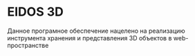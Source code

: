 # EIDOS 3D
Данное програмное обеспечение нацелено на реализацию инструмента хранения и представления 3D объектов в web-пространстве
